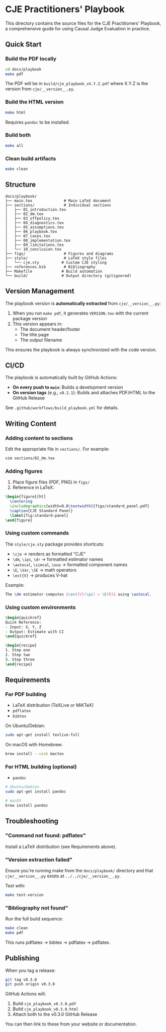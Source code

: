 # CJE Practitioners' Playbook

This directory contains the source files for the CJE Practitioners' Playbook, a comprehensive guide for using Causal Judge Evaluation in practice.

## Quick Start

### Build the PDF locally

```bash
cd docs/playbook
make pdf
```

The PDF will be in `build/cje_playbook_vX.Y.Z.pdf` where X.Y.Z is the version from `cje/__version__.py`.

### Build the HTML version

```bash
make html
```

Requires `pandoc` to be installed.

### Build both

```bash
make all
```

### Clean build artifacts

```bash
make clean
```

## Structure

```
docs/playbook/
├── main.tex              # Main LaTeX document
├── sections/             # Individual sections
│   ├── 01_introduction.tex
│   ├── 02_dm.tex
│   ├── 03_offpolicy.tex
│   ├── 04_diagnostics.tex
│   ├── 05_assumptions.tex
│   ├── 06_playbook.tex
│   ├── 07_cases.tex
│   ├── 08_implementation.tex
│   ├── 09_limitations.tex
│   └── 10_conclusion.tex
├── figs/                 # Figures and diagrams
├── style/                # LaTeX style files
│   └── cje.sty          # Custom CJE styling
├── references.bib        # Bibliography
├── Makefile             # Build automation
└── build/               # Output directory (gitignored)
```

## Version Management

The playbook version is **automatically extracted** from `cje/__version__.py`:

1. When you run `make pdf`, it generates `VERSION.tex` with the current package version
2. This version appears in:
   - The document header/footer
   - The title page
   - The output filename

This ensures the playbook is always synchronized with the code version.

## CI/CD

The playbook is automatically built by GitHub Actions:

- **On every push to `main`**: Builds a development version
- **On version tags** (e.g., `v0.2.1`): Builds and attaches PDF/HTML to the GitHub Release

See `.github/workflows/build_playbook.yml` for details.

## Writing Content

### Adding content to sections

Edit the appropriate file in `sections/`. For example:

```bash
vim sections/02_dm.tex
```

### Adding figures

1. Place figure files (PDF, PNG) in `figs/`
2. Reference in LaTeX:

```latex
\begin{figure}[ht]
  \centering
  \includegraphics[width=0.8\textwidth]{figs/standard_panel.pdf}
  \caption{CJE Standard Panel}
  \label{fig:standard-panel}
\end{figure}
```

### Using custom commands

The `style/cje.sty` package provides shortcuts:

- `\cje` → renders as formatted "CJE"
- `\dm`, `\ips`, `\dr` → formatted estimator names
- `\autocal`, `\simcal`, `\oua` → formatted component names
- `\E`, `\Var`, `\SE` → math operators
- `\est{V}` → produces V-hat

Example:

```latex
The \dm estimator computes $\est{V}(\pi) = \E[R]$ using \autocal.
```

### Using custom environments

```latex
\begin{quickref}
Quick Reference:
- Input: X, Y, Z
- Output: Estimate with CI
\end{quickref}

\begin{recipe}
1. Step one
2. Step two
3. Step three
\end{recipe}
```

## Requirements

### For PDF building

- LaTeX distribution (TeXLive or MiKTeX)
- `pdflatex`
- `bibtex`

On Ubuntu/Debian:
```bash
sudo apt-get install texlive-full
```

On macOS with Homebrew:
```bash
brew install --cask mactex
```

### For HTML building (optional)

- `pandoc`

```bash
# Ubuntu/Debian
sudo apt-get install pandoc

# macOS
brew install pandoc
```

## Troubleshooting

### "Command not found: pdflatex"

Install a LaTeX distribution (see Requirements above).

### "Version extraction failed"

Ensure you're running make from the `docs/playbook/` directory and that `cje/__version__.py` exists at `../../cje/__version__.py`.

Test with:
```bash
make test-version
```

### "Bibliography not found"

Run the full build sequence:
```bash
make clean
make pdf
```

This runs pdflatex → bibtex → pdflatex → pdflatex.

## Publishing

When you tag a release:

```bash
git tag v0.3.0
git push origin v0.3.0
```

GitHub Actions will:
1. Build `cje_playbook_v0.3.0.pdf`
2. Build `cje_playbook_v0.3.0.html`
3. Attach both to the v0.3.0 GitHub Release

You can then link to these from your website or documentation.
